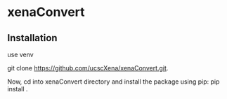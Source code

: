 # xenaConvert

## Installation
use venv

git clone https://github.com/ucscXena/xenaConvert.git. 

Now, cd into xenaConvert directory and install the package using pip: pip install .
